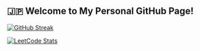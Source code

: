 

## **🇯🇵 Welcome to My Personal GitHub Page!**




<p align="center">

  [![GitHub Streak](https://github-readme-streak-stats.herokuapp.com/?user=BnbN62&background=000000&border=00AAFF&stroke=00AAFF&ring=00AAFF&fire=00AAFF&currStreakNum=FFFFFF&sideNums=FFFFFF&currStreakLabel=FFFFFF&sideLabels=FFFFFF&dates=FFFFFF)](https://git.io/streak-stats)
</p>


[![LeetCode Stats](https://leetcode.card.workers.dev/?username=BnbN62)](https://leetcode.com/BnbN62/)








